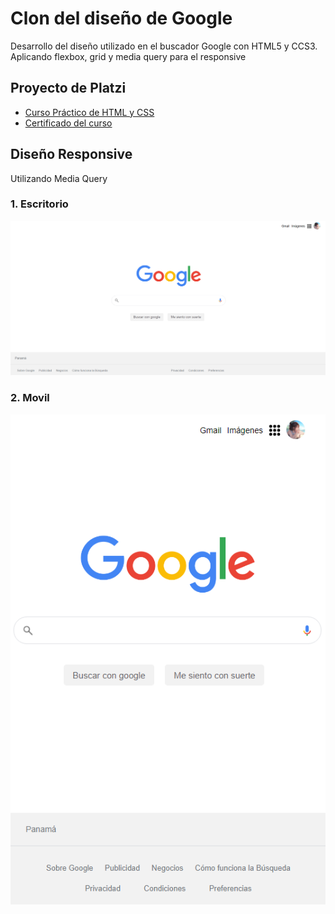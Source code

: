 # Clon del diseño de Google
Desarrollo del diseño utilizado en el buscador Google con HTML5 y CCS3.  Aplicando flexbox, grid y media query para el responsive

## Proyecto de Platzi
- [Curso Práctico de HTML y CSS](https://platzi.com/clases/html-practico/)
- [Certificado del curso](https://platzi.com/p/gabycarol04/curso/1758-html-practico/diploma/detalle/)

## Diseño Responsive
Utilizando Media Query
### 1. Escritorio
<img src="assets/img/cloneGoogle-escritorio.png">

### 2. Movil
<img src="assets/img/cloneGoogle-movil.png">
